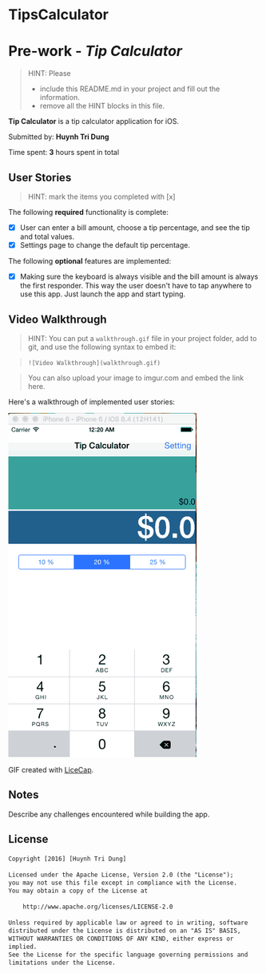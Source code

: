 # TipsCalculator

# Pre-work - *Tip Calculator*

> HINT: Please
> - include this README.md in your project and fill out the information. 
> - remove all the HINT blocks in this file.

**Tip Calculator** is a tip calculator application for iOS.

Submitted by: **Huynh Tri Dung**

Time spent: **3** hours spent in total

## User Stories

> HINT: mark the items you completed with [x]

The following **required** functionality is complete:

* [x] User can enter a bill amount, choose a tip percentage, and see the tip and total values.
* [x] Settings page to change the default tip percentage.

The following **optional** features are implemented:
* [x] Making sure the keyboard is always visible and the bill amount is always the first responder. This way the user doesn't have to tap anywhere to use this app. Just launch the app and start typing.

## Video Walkthrough 

> HINT: You can put a `walkthrough.gif` file in your project folder, add to git, and use the following syntax to embed it: 
 
> `![Video Walkthrough](walkthrough.gif)` 
 
> You can also upload your image to imgur.com and embed the link here.

Here's a walkthrough of implemented user stories:

![Video Walkthrough](https://github.com/dunghuynh1990/TipsCalculator/blob/master/TipsCal.gif)

GIF created with [LiceCap](http://www.cockos.com/licecap/).

## Notes

Describe any challenges encountered while building the app.

## License

    Copyright [2016] [Huynh Tri Dung]

    Licensed under the Apache License, Version 2.0 (the "License");
    you may not use this file except in compliance with the License.
    You may obtain a copy of the License at

        http://www.apache.org/licenses/LICENSE-2.0

    Unless required by applicable law or agreed to in writing, software
    distributed under the License is distributed on an "AS IS" BASIS,
    WITHOUT WARRANTIES OR CONDITIONS OF ANY KIND, either express or implied.
    See the License for the specific language governing permissions and
    limitations under the License.
